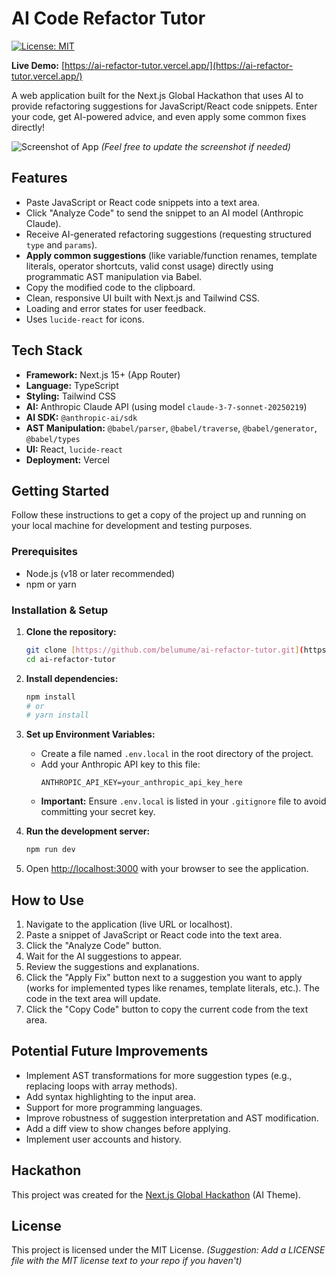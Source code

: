 # AI Code Refactor Tutor

[![License: MIT](https://img.shields.io/badge/License-MIT-yellow.svg)](https://opensource.org/licenses/MIT)

**Live Demo:** [https://ai-refactor-tutor.vercel.app/](https://ai-refactor-tutor.vercel.app/)

A web application built for the Next.js Global Hackathon that uses AI to provide refactoring suggestions for JavaScript/React code snippets. Enter your code, get AI-powered advice, and even apply some common fixes directly!

![Screenshot of App](https://i.imgur.com/8Ik3DhL.png)
*(Feel free to update the screenshot if needed)*

## Features

* Paste JavaScript or React code snippets into a text area.
* Click "Analyze Code" to send the snippet to an AI model (Anthropic Claude).
* Receive AI-generated refactoring suggestions (requesting structured `type` and `params`).
* **Apply common suggestions** (like variable/function renames, template literals, operator shortcuts, valid const usage) directly using programmatic AST manipulation via Babel.
* Copy the modified code to the clipboard.
* Clean, responsive UI built with Next.js and Tailwind CSS.
* Loading and error states for user feedback.
* Uses `lucide-react` for icons.

## Tech Stack

* **Framework:** Next.js 15+ (App Router)
* **Language:** TypeScript
* **Styling:** Tailwind CSS
* **AI:** Anthropic Claude API (using model `claude-3-7-sonnet-20250219`)
* **AI SDK:** `@anthropic-ai/sdk`
* **AST Manipulation:** `@babel/parser`, `@babel/traverse`, `@babel/generator`, `@babel/types`
* **UI:** React, `lucide-react`
* **Deployment:** Vercel

## Getting Started

Follow these instructions to get a copy of the project up and running on your local machine for development and testing purposes.

### Prerequisites

* Node.js (v18 or later recommended)
* npm or yarn

### Installation & Setup

1.  **Clone the repository:**
    ```bash
    git clone [https://github.com/belumume/ai-refactor-tutor.git](https://www.google.com/search?q=https://github.com/belumume/ai-refactor-tutor.git)
    cd ai-refactor-tutor
    ```
2.  **Install dependencies:**
    ```bash
    npm install
    # or
    # yarn install
    ```
3.  **Set up Environment Variables:**
    * Create a file named `.env.local` in the root directory of the project.
    * Add your Anthropic API key to this file:
        ```plaintext
        ANTHROPIC_API_KEY=your_anthropic_api_key_here
        ```
    * **Important:** Ensure `.env.local` is listed in your `.gitignore` file to avoid committing your secret key.

4.  **Run the development server:**
    ```bash
    npm run dev
    ```
5.  Open [http://localhost:3000](http://localhost:3000) with your browser to see the application.

## How to Use

1.  Navigate to the application (live URL or localhost).
2.  Paste a snippet of JavaScript or React code into the text area.
3.  Click the "Analyze Code" button.
4.  Wait for the AI suggestions to appear.
5.  Review the suggestions and explanations.
6.  Click the "Apply Fix" button next to a suggestion you want to apply (works for implemented types like renames, template literals, etc.). The code in the text area will update.
7.  Click the "Copy Code" button to copy the current code from the text area.

## Potential Future Improvements

* Implement AST transformations for more suggestion types (e.g., replacing loops with array methods).
* Add syntax highlighting to the input area.
* Support for more programming languages.
* Improve robustness of suggestion interpretation and AST modification.
* Add a diff view to show changes before applying.
* Implement user accounts and history.

## Hackathon

This project was created for the [Next.js Global Hackathon](https://next-hackathon-2025.vercel.app/) (AI Theme).

## License

This project is licensed under the MIT License. *(Suggestion: Add a LICENSE file with the MIT license text to your repo if you haven't)*

